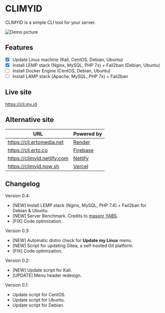 # CLIMYID

CLIMYID is a simple CLI tool for your server.

![Demo picture](https://cdn.images.my.id/images/2020/04/29/75781d4f2bb85137d8a92549bee7ed0c.png)

## Features
- [x] Update Linux machine (Kali, CentOS, Debian, Ubuntu)
- [x] Install LEMP stack (Nginx, MySQL, PHP 7x) + Fail2ban (Debian, Ubuntu)
- [ ] Install Docker Engine (CentOS, Debian, Ubuntu)
- [ ] Install LAMP stack (Apache, MySQL, PHP 7x) + Fail2ban

## Live site
https://cli.my.id

## Alternative site

URL | Powered by
---------|----------
 https://cli.ertomedia.net | [Render](https://cli.onrender.com/)
 https://cli.erto.co | [Firebase](https://climyid.web.app/)
 https://climyid.netlify.com | [Netlify](https://climyid.netlify.com/)
 https://climyid.now.sh | [Vercel](https://climyid.now.sh/)

## Changelog

Version 0.4:
* [NEW] Install LEMP stack (Nginx, MySQL, PHP 7.4) + Fail2ban for Debian & Ubuntu.
* [NEW] Server Benchmark. Credits to [masonr YABS](https://github.com/masonr/yet-another-bench-script).
* [FIX] Code optimization.

Version 0.3:
* [NEW] Automatic distro check for **Update my Linux** menu.
* [NEW] Script for updating Gitea, a self-hosted Git platform.
* [FIX] Code optimization.

Version 0.2:
* [NEW] Update script for Kali.
* [UPDATE] Menu header redesign.

Version 0.1:
* Update script for CentOS.
* Update script for Ubuntu.
* Update script for Debian.